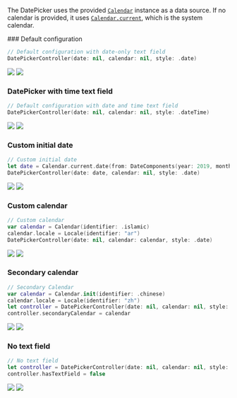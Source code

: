 The DatePicker uses the provided [`Calendar`](https://developer.apple.com/documentation/foundation/calendar) instance as a data source. If no calendar is provided, it uses [`Calendar.current`](https://developer.apple.com/documentation/foundation/calendar/2293438-current), which is the system calendar.

<DisplayToggle onText="Dark" offText="Light" label="Theme Switcher">
### Default configuration

```Swift
// Default configuration with date-only text field
DatePickerController(date: nil, calendar: nil, style: .date)
```

<img className="off" src="https://res-1.cdn.office.net/files/fabric-cdn-prod_20221209.001-cdn-prod_20200504.001/fabric-website/images/controls/macos/DateTimePicker/datepicker_currentdate_light.png?text=LightMode" />
<img className="on" src="https://res-1.cdn.office.net/files/fabric-cdn-prod_20221209.001-cdn-prod_20200504.001/fabric-website/images/controls/macos/DateTimePicker/datepicker_currentdate_dark.png?text=DarkMode" />

### DatePicker with time text field

```Swift
// Default configuration with date and time text field
DatePickerController(date: nil, calendar: nil, style: .dateTime)
```

<img className="off" src="https://res-1.cdn.office.net/files/fabric-cdn-prod_20221209.001-cdn-prod_20200504.001/fabric-website/images/controls/macos/DateTimePicker/datepicker_currentdate_time_light.png?text=LightMode" />
<img className="on" src="https://res-1.cdn.office.net/files/fabric-cdn-prod_20221209.001-cdn-prod_20200504.001/fabric-website/images/controls/macos/DateTimePicker/datepicker_currentdate_time_dark.png?text=DarkMode" />

### Custom initial date

```Swift
// Custom initial date
let date = Calendar.current.date(from: DateComponents(year: 2019, month: 1, day: 1))
DatePickerController(date: date, calendar: nil, style: .date)
```

<img className="off" src="https://res-1.cdn.office.net/files/fabric-cdn-prod_20221209.001-cdn-prod_20200504.001/fabric-website/images/controls/macos/DateTimePicker/datepicker_specificdate_light.png?text=LightMode" />
<img className="on" src="https://res-1.cdn.office.net/files/fabric-cdn-prod_20221209.001-cdn-prod_20200504.001/fabric-website/images/controls/macos/DateTimePicker/datepicker_specificdate_dark.png?text=DarkMode" />

### Custom calendar

```Swift
// Custom calendar
var calendar = Calendar(identifier: .islamic)
calendar.locale = Locale(identifier: "ar")
DatePickerController(date: nil, calendar: calendar, style: .date)
```

<img className="off" src="https://res-1.cdn.office.net/files/fabric-cdn-prod_20221209.001-cdn-prod_20200504.001/fabric-website/images/controls/macos/DateTimePicker/datepicker_ar_currentdate_light.png?text=LightMode" />
<img className="on" src="https://res-1.cdn.office.net/files/fabric-cdn-prod_20221209.001-cdn-prod_20200504.001/fabric-website/images/controls/macos/DateTimePicker/datepicker_ar_currentdate_dark.png?text=DarkMode" />

### Secondary calendar

```Swift
// Secondary Calendar
var calendar = Calendar.init(identifier: .chinese)
calendar.locale = Locale(identifier: "zh")
let controller = DatePickerController(date: nil, calendar: nil, style: .date)
controller.secondaryCalendar = calendar
```

<img className="off" src="https://res-1.cdn.office.net/files/fabric-cdn-prod_20221209.001-cdn-prod_20200504.001/fabric-website/images/controls/macos/DateTimePicker/datepicker_secondary_light.png?text=LightMode" />
<img className="on" src="https://res-1.cdn.office.net/files/fabric-cdn-prod_20221209.001-cdn-prod_20200504.001/fabric-website/images/controls/macos/DateTimePicker/datepicker_secondary_dark.png?text=DarkMode" />

### No text field

```Swift
// No text field
let controller = DatePickerController(date: nil, calendar: nil, style: .date)
controller.hasTextField = false
```

<img className="off" src="https://res-1.cdn.office.net/files/fabric-cdn-prod_20221209.001-cdn-prod_20200504.001/fabric-website/images/controls/macos/DateTimePicker/datepicker_notextpicker_light.png?text=LightMode" />
<img className="on" src="https://res-1.cdn.office.net/files/fabric-cdn-prod_20221209.001-cdn-prod_20200504.001/fabric-website/images/controls/macos/DateTimePicker/datepicker_notextpicker_dark.png?text=DarkMode" />

</DisplayToggle>
